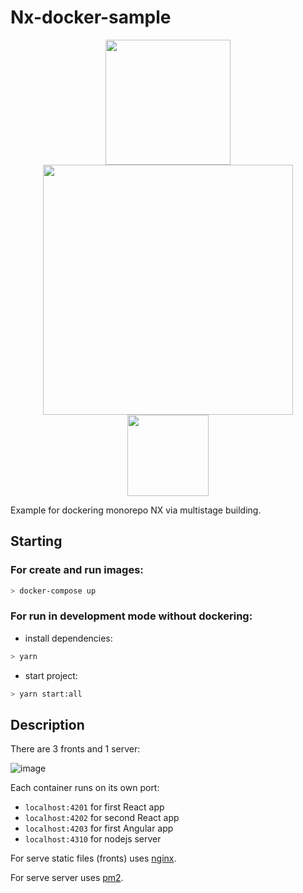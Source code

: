 # Nx-docker-sample

<p align="center" >
  <img src="https://raw.githubusercontent.com/nrwl/nx/master/nx-logo.png" width="200">
  <img src="https://user-images.githubusercontent.com/11502258/219870843-36aff684-e738-4c1a-b165-9733db928df3.png" width="400">
  <img src="https://user-images.githubusercontent.com/11502258/219869637-9733b7ed-2449-4d95-98ab-2a6456fe4195.png" width="130"> 
</p>




Example for dockering monorepo NX via multistage building.

## Starting

### For create and run images:
```bash
> docker-compose up
```
### For run in development mode without dockering:
- install dependencies:
```bash
> yarn
```
- start project:

```bash
> yarn start:all
```
## Description

There are 3 fronts and 1 server:

![image](https://user-images.githubusercontent.com/11502258/219869211-7b6502f1-fa2d-4ffe-a975-92a49e3af6fb.png)

Each container runs on its own port:
- `localhost:4201` for first React app 
- `localhost:4202` for second React app
- `localhost:4203` for first Angular app
- `localhost:4310` for nodejs server

For serve static files (fronts) uses [nginx](https://nginx.org/).

For serve server uses [pm2](https://pm2.keymetrics.io).
